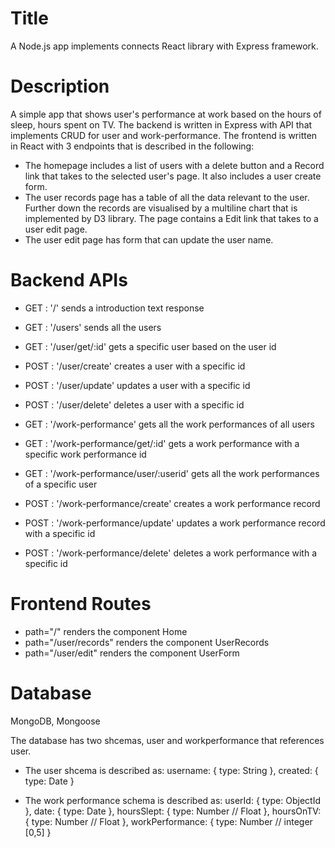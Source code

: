 ﻿# Title
A Node.js app implements connects React library with Express framework.

# Description
A simple app that shows user's performance at work based on the hours of sleep, hours spent on TV.
The backend is written in Express with API that implements CRUD for user and work-performance.
The frontend is written in React with 3 endpoints that is described in the following: 
- The homepage includes a list of users with a delete button and a Record link that takes to the selected user's page.
  It also includes a user create form.
- The user records page has a table of all the data relevant to the user. 
  Further down the records are visualised by a multiline chart that is implemented by D3 library.
  The page contains a Edit link that takes to a user edit page.
- The user edit page has form that can update the user name.

# Backend APIs
- GET : '/' sends a introduction text response
- GET : '/users' sends all the users
- GET : '/user/get/:id' gets a specific user based on the user id
- POST : '/user/create' creates a user with a specific id
- POST : '/user/update' updates a user with a specific id
- POST : '/user/delete' deletes a user with a specific id

- GET : '/work-performance' gets all the work performances of all users
- GET : '/work-performance/get/:id' gets a work performance with a specific work performance id
- GET : '/work-performance/user/:userid' gets all the work performances of a specific user
- POST : '/work-performance/create' creates a work performance record
- POST : '/work-performance/update' updates a work performance record with a specific id
- POST : '/work-performance/delete' deletes a work performance with a specific id

# Frontend Routes
  - path="/"  renders the component Home 
  - path="/user/records" renders the component UserRecords  
  - path="/user/edit" renders the component UserForm  


# Database
MongoDB, Mongoose

The database has two shcemas, user and workperformance that references user.
- The user shcema is described as:
  username: {
      type: String
    },
    created: {
      type: Date
    } 

- The work performance schema is described as:
    userId: {
      type: ObjectId 
    },
    date: {
      type: Date
    },
    hoursSlept: {
      type: Number // Float
    },
    hoursOnTV: {
      type: Number // Float
    },
    workPerformance: {
      type: Number // integer [0,5]
    }

    




